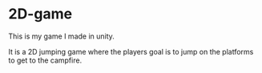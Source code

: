 # 2D-game
 
This is my game I made in unity.

It is a 2D jumping game where the players goal is to jump on the platforms to get to the campfire.
